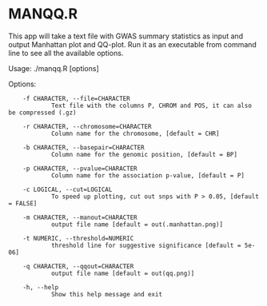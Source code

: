 # MANQQ.R

This app will take a text file with GWAS summary statistics as input and output Manhattan plot and QQ-plot.
Run it as an executable from command line to see all the available options. 

Usage: ./manqq.R [options]

Options:

        -f CHARACTER, --file=CHARACTER
                Text file with the columns P, CHROM and POS, it can also be compressed (.gz)

        -r CHARACTER, --chromosome=CHARACTER
                Column name for the chromosome, [default = CHR]

        -b CHARACTER, --basepair=CHARACTER
                Column name for the genomic position, [default = BP]

        -p CHARACTER, --pvalue=CHARACTER
                Column name for the association p-value, [default = P]

        -c LOGICAL, --cut=LOGICAL
                To speed up plotting, cut out snps with P > 0.05, [default = FALSE]

        -m CHARACTER, --manout=CHARACTER
                output file name [default = out(.manhattan.png)]

        -t NUMERIC, --threshold=NUMERIC
                threshold line for suggestive significance [default = 5e-06]

        -q CHARACTER, --qqout=CHARACTER
                output file name [default = out(qq.png)]

        -h, --help
                Show this help message and exit

